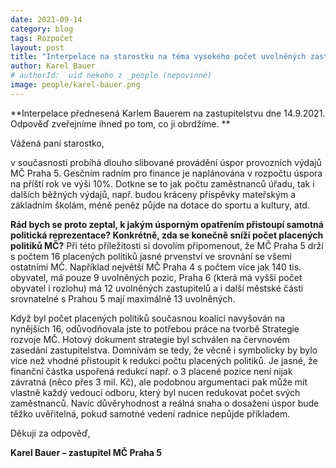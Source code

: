 ```yaml
---
date: 2021-09-14
category: blog
tags: Rozpočet
layout: post
title: "Interpelace na starostku na téma vysokého počet uvolněných zastupitelů"
author: Karel Bauer
# authorId:  uid nekoho z _people (nepovinné)
image: people/karel-bauer.png
---
```


**Interpelace přednesená Karlem Bauerem na zastupitelstvu dne 14.9.2021. Odpověď zveřejníme ihned po tom, co ji obrdžíme. **

Vážená paní starostko,

v současnosti probíhá dlouho slibované provádění úspor provozních výdajů MČ Praha 5. Gesčním radním pro finance je naplánována v rozpočtu úspora na příští rok ve výši 10%. Dotkne se to jak počtu zaměstnanců úřadu, tak i dalších běžných výdajů, např. budou kráceny příspěvky mateřským a základním školám, méně peněz půjde na dotace do sportu a kultury, atd.

**Rád bych se proto zeptal, k jakým úsporným opatřením přistoupí samotná politická reprezentace? Konkrétně, zda se konečně sníží počet placených politiků MČ?**  Při této příležitosti si dovolím připomenout, že MČ Praha 5 drží s počtem 16 placených politiků jasné prvenství ve srovnání se všemi ostatními MČ.  Například největší MČ Praha 4 s počtem více jak 140 tis. obyvatel, má pouze 9 uvolněných pozic, Praha 6 (která má vyšší počet obyvatel i rozlohu) má 12 uvolněných zastupitelů a i další městské části srovnatelné s Prahou 5 mají maximálně 13 uvolněných. 

Když byl počet placených politiků současnou koalicí navyšován na nynějších 16, odůvodňovala jste to potřebou práce na tvorbě Strategie rozvoje MČ. Hotový dokument strategie byl schválen na červnovém zasedání zastupitelstva. Domnívám se tedy, že věcně i symbolicky by bylo více než vhodné přistoupit k redukci počtu placených politiků. Je jasné, že finanční částka uspořená redukcí např. o 3 placené pozice není nijak závratná (něco přes 3 mil. Kč), ale podobnou argumentaci pak může mít vlastně každý vedoucí odboru, který byl nucen redukovat počet svých zaměstnanců. Navíc důvěryhodnost a reálná snaha o dosažení úspor bude těžko uvěřitelná, pokud samotné vedení radnice nepůjde příkladem.

Děkuji za odpověď,

**Karel Bauer – zastupitel MČ Praha 5**
